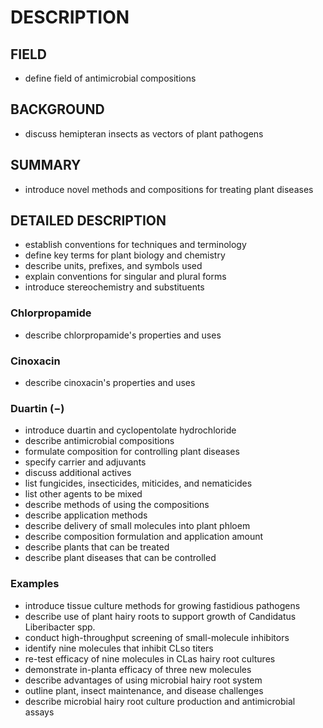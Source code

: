 # DESCRIPTION

## FIELD

- define field of antimicrobial compositions

## BACKGROUND

- discuss hemipteran insects as vectors of plant pathogens

## SUMMARY

- introduce novel methods and compositions for treating plant diseases

## DETAILED DESCRIPTION

- establish conventions for techniques and terminology
- define key terms for plant biology and chemistry
- describe units, prefixes, and symbols used
- explain conventions for singular and plural forms
- introduce stereochemistry and substituents

### Chlorpropamide

- describe chlorpropamide's properties and uses

### Cinoxacin

- describe cinoxacin's properties and uses

### Duartin (−)

- introduce duartin and cyclopentolate hydrochloride
- describe antimicrobial compositions
- formulate composition for controlling plant diseases
- specify carrier and adjuvants
- discuss additional actives
- list fungicides, insecticides, miticides, and nematicides
- list other agents to be mixed
- describe methods of using the compositions
- describe application methods
- describe delivery of small molecules into plant phloem
- describe composition formulation and application amount
- describe plants that can be treated
- describe plant diseases that can be controlled

### Examples

- introduce tissue culture methods for growing fastidious pathogens
- describe use of plant hairy roots to support growth of Candidatus Liberibacter spp.
- conduct high-throughput screening of small-molecule inhibitors
- identify nine molecules that inhibit CLso titers
- re-test efficacy of nine molecules in CLas hairy root cultures
- demonstrate in-planta efficacy of three new molecules
- describe advantages of using microbial hairy root system
- outline plant, insect maintenance, and disease challenges
- describe microbial hairy root culture production and antimicrobial assays

